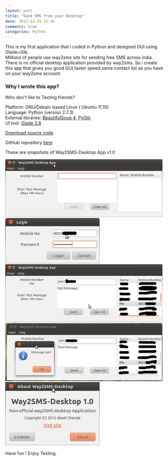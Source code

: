 ```yaml
---
layout: post
title: "Send SMS from your Desktop"
date: 2012-12-29 12:45
comments: true
categories: Python
---
```

This is my first application that i coded in Python and designed GUI using Glade+Gtk.</br>
Millions of people use way2sms site for sending free SMS across india. There is no official desktop application provided by way2sms. So i create this app that gives you good GUI,faster speed,same contact list as you have on your way2sms account.  
<!--more-->

<h3>Why I wrote this app? </h3>  
Who don't like to Texting friends?   
  
  
Platform: GNU/Debain based Linux ( Ubuntu 11.10)  
Language: Python (version 2.7.3)  
External libraries: <a href="http://www.crummy.com/software/BeautifulSoup/">BeautifulSoup 4</a>, <a href="http://www.pygtk.org/">PyGtk</a>   
UI tool: <a href="http://glade.gnome.org/">Glade 3.8</a>  

<a href="https://github.com/akash0x53/way2SMS/archive/master.zip">Download source code</a>

GitHub repository <a href="https://github.com/akash0x53/way2SMS">here</a>

These are snapshots of Way2SMS-Desktop App v1.0



<img src="/images/way2sms/1.png" style="width:500px" />  
<img src="/images/way2sms/2.png" style="width:300px" />  
<img src="/images/way2sms/4.png" style="width:500px" />  
<img src="/images/way2sms/5.png" style="width:500px" />  
<img src="/images/way2sms/6.png" style="width:300px" />   

Have fun ! Enjoy Texting.


